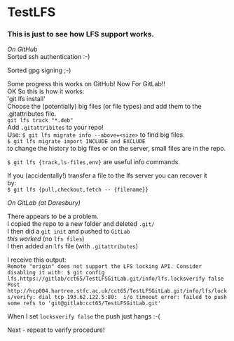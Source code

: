 # TestLFS
### This is just to see how LFS support works.
_On GitHub_  
Sorted ssh authentication :-)

Sorted gpg signing ;-)

Some progress this works on GitHub! Now For GitLab!!  
OK So this is how it works:  
'git lfs install'  
Choose the (potentially) big files (or file types) and 
add them to the .gitattributes file.  
`git lfs track "*.deb"`  
Add `.gitattribites` to your repo!  
Use:
`$ git lfs migrate info --above=<size>` to find big files.  
`$ git lfs migrate import INCLUDE and EXCLUDE`  
to change the history 
to big files or on the server, small files are in the repo.

`$ git lfs {track,ls-files,env}` are useful info commands.

If you (accidentally!) transfer a file to the lfs server you can recover it  
by:  
`$ git lfs {pull,checkout,fetch -- {filename}}`

_On GitLab (at Daresbury)_

There appears to be a problem.  
I copied the repo to a new folder and deleted `.git/`  
I then did a `git init` and pushed to `GitLab`  
*this worked* (no `lfs files`)  
I then added an `lfs` file (with `.gitattributes`)

 I receive this output:  
 `Remote "origin" does not support the LFS locking API. Consider disabling it with:
   $ git config lfs.https://gitlab/cct65/TestLFSGitLab.git/info/lfs.locksverify false
     Post http://hcp004.hartree.stfc.ac.uk/cct65/TestLFSGitLab.git/info/lfs/locks/verify: dial tcp 193.62.122.5:80: 
     i/o timeout error: failed to push some refs to 'git@gitlab:cct65/TestLFSGitLab.git'`
 
 When I set `locksverify false` the push just hangs :-(
 
 Next - repeat to verify procedure!
